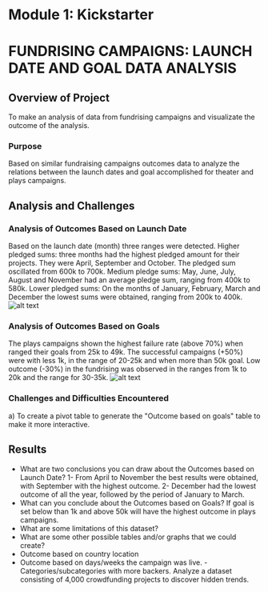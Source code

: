 # Module 1: Kickstarter
# FUNDRISING CAMPAIGNS: LAUNCH DATE AND GOAL DATA ANALYSIS

## Overview of Project
To make an analysis of data from fundrising campaigns and visualizate the outcome of the analysis.
### Purpose
Based on similar fundraising campaigns outcomes data to analyze the relations between the launch dates and goal accomplished for theater and plays campaigns.

## Analysis and Challenges
### Analysis of Outcomes Based on Launch Date
Based on the launch date (month) three ranges were detected.
Higher pledged sums: three months had the highest pledged amount for their projects. They were April, September and October. The pledged sum oscillated from 600k to 700k.
Medium pledge sums: May, June, July, August and November had an average pledge sum, ranging from 400k to 580k.
Lower pledged sums: On the months of January, February, March and December the lowest sums were obtained, ranging from 200k to 400k.
![alt text](https://github.com/Robcaze1980/kickstarter-analysis/blob/main/Theater_Outcomes_vs_Launch.png?raw=true)               

### Analysis of Outcomes Based on Goals
The plays campaigns shown the highest failure rate (above 70%) when ranged their goals from 25k to 49k.
The successful campaigns (+50%) were with less 1k, in the range of 20-25k and when more than 50k goal.
Low outcome (-30%) in the fundrising was observed in the ranges from 1k to 20k and the range for 30-35k.
![alt text](https://github.com/Robcaze1980/kickstarter-analysis/blob/main/Outcomes_vs_Goals.png?raw=true) 

### Challenges and Difficulties Encountered
a) To create a pivot table to generate the "Outcome based on goals" table to make it more interactive.

## Results
- What are two conclusions you can draw about the Outcomes based on Launch Date?
1- From April to November the best results were obtained, with September with the highest outcome.
2- December had the lowest outcome of all the year, followed by the period of January to March.
- What can you conclude about the Outcomes based on Goals?
If goal is set below than 1k and above 50k will have the highest outcome in plays campaigns.
- What are some limitations of this dataset?
- What are some other possible tables and/or graphs that we could create?
- Outcome based on country location
- Outcome based on days/weeks the campaign was live.
-Categories/subcategories with more backers.
Analyze a dataset consisting of 4,000 crowdfunding projects to discover hidden trends.
